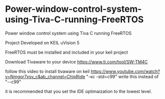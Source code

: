 # Power-window-control-system-using-Tiva-C-running-FreeRTOS
Power window control system using Tiva C running FreeRTOS

Project Developed on KEIL uVision 5

FreeRTOS must be installed and included in your keil project

Download Tivaware to your device
https://www.ti.com/tool/SW-TM4C

follow this video to install tivaware on keil
https://www.youtube.com/watch?v=Nmgor7xsv_c&ab_channel=ChipRide
"-xc -std=c99" write this instead of "--c99"


it is recommended that you set the IDE optimaization to the lowest level.
